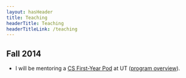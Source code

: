```yaml
---
layout: hasHeader
title: Teaching
headerTitle: Teaching
headerTitleLink: /teaching
---
```


## Fall 2014

- I will be mentoring a [CS First-Year Pod](/teaching/fall2014/pod/) at UT ([program overview](https://www.cs.utexas.edu/undergraduate-program/student-engagement-and-support/360-connections/cs-pods)).